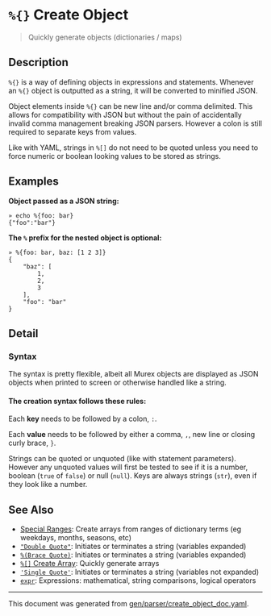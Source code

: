 # `%{}` Create Object

> Quickly generate objects (dictionaries / maps)

## Description

`%{}` is a way of defining objects in expressions and statements. Whenever an
`%{}` object is outputted as a string, it will be converted to minified JSON.

Object elements inside `%{}` can be new line and/or comma delimited. This
allows for compatibility with JSON but without the pain of accidentally invalid
comma management breaking JSON parsers. However a colon is still required to
separate keys from values.

Like with YAML, strings in `%[]` do not need to be quoted unless you need to
force numeric or boolean looking values to be stored as strings.



## Examples

**Object passed as a JSON string:**

```
» echo %{foo: bar}
{"foo":"bar"}
```

**The `%` prefix for the nested object is optional:**

```
» %{foo: bar, baz: [1 2 3]}
{
    "baz": [
        1,
        2,
        3
    ],
    "foo": "bar"
}
```

## Detail

### Syntax

The syntax is pretty flexible, albeit all Murex objects are displayed as JSON
objects when printed to screen or otherwise handled like a string.

#### The creation syntax follows these rules:

Each **key** needs to be followed by a colon, `:`.

Each **value** needs to be followed by either a comma, `,`, new line or closing
curly brace, `}`.

Strings can be quoted or unquoted (like with statement parameters). However any
unquoted values will first be tested to see if it is a number, boolean (`true`
of `false`) or null (`null`). Keys are always strings (`str`), even if they
look like a number.

## See Also

* [Special Ranges](../mkarray/special.md):
  Create arrays from ranges of dictionary terms (eg weekdays, months, seasons, etc)
* [`"Double Quote"`](../parser/double-quote.md):
  Initiates or terminates a string (variables expanded)
* [`%(Brace Quote)`](../parser/brace-quote.md):
  Initiates or terminates a string (variables expanded)
* [`%[]` Create Array](../parser/create-array.md):
  Quickly generate arrays
* [`'Single Quote'`](../parser/single-quote.md):
  Initiates or terminates a string (variables not expanded)
* [`expr`](../commands/expr.md):
  Expressions: mathematical, string comparisons, logical operators

<hr/>

This document was generated from [gen/parser/create_object_doc.yaml](https://github.com/lmorg/murex/blob/master/gen/parser/create_object_doc.yaml).